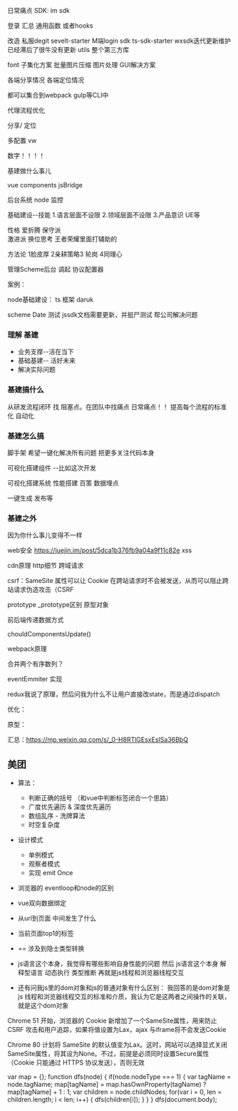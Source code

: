 


日常痛点
SDK: 
im sdk

登录 汇总 通用函数 或者hooks 

改造 私服degit
sevelt-starter M端login sdk 
ts-sdk-starter wxsdk迭代更新维护   已经滞后了很牛没有更新 
utils  整个第三方库


font 子集化方案
批量图片压缩 图片处理 GUI解决方案

各端分享情况
各端定位情况

都可以集合到webpack gulp等CLI中

代理流程优化 


分享/ 定位 


多配置 vw

数字！！！！



基建做什么事儿 

vue components
jsBridge

后台系统
node 监控

基础建设--技能
1.语言层面不设限
2.领域层面不设限
3.产品意识 UE等

性格
爱折腾
保守派  
激进派
换位思考  王者荣耀里面打辅助的

方法论
1脸皮厚 2亲耕策略3 轮岗 4同理心

管理Scheme后台 调起
协议配置器

案例：

node基础建设：
ts 框架 daruk

scheme Date 测试
jssdk文档需要更新，并挺尸测试
帮公司解决问题

### 理解 基建

- 业务支撑--活在当下
- 基础基建-- 活好未来
- 解决实际问题

### 基建搞什么
从研发流程闭环 找 阻塞点。在团队中找痛点
日常痛点！！
提高每个流程的标准化 自动化

### 基建怎么搞

脚手架 希望一键化解决所有问题
把更多关注代码本身

可视化搭建组件 --比如这次开发

可视化搭建系统
性能搭建 百策  数据埋点

一键生成 发布等

### 基建之外

因为你什么事儿变得不一样







web安全 
https://juejin.im/post/5dca1b376fb9a04a9f11c82e
xss

cdn原理
http细节
跨域请求

csrf：SameSite 属性可以让 Cookie 在跨站请求时不会被发送，从而可以阻止跨站请求伪造攻击（CSRF

prototype _prototype区别 原型对象

前后端传递数据方式

chouldComponentsUpdate()

webpack原理

合并两个有序数列？

eventEmmiter 实现

redux我说了原理，然后问我为什么不让用户直接改state，而是通过dispatch

优化：

原型：


汇总：https://mp.weixin.qq.com/s/_0-H8RTlGEsxEsISa36BbQ





## 美团
- 算法：
    - 判断正确的括号 （和vue中判断标签闭合一个思路）
    - 广度优先遍历 & 深度优先遍历
    - 数组乱序 - 洗牌算法
    - 时空复杂度

- 设计模式
    - 单例模式
    - 观察者模式
    - 实现 emit Once
- 浏览器的 eventloop和node的区别
- vue双向数据绑定
- 从url到页面 中间发生了什么

- 当前页面top1的标签


- ==  涉及到隐士类型转换
- js语言这个本身，我觉得有哪些影响自身性能的问题  然后 js语言这个本身 解释型语言 动态执行 类型推断 再就是js线程和浏览器线程交互

- 还有问我js里的dom对象和js的普通对象有什么区别： 我回答的是dom对象是js 线程和浏览器线程交互的标准和介质，我认为它是这两者之间操作的关联，就是这个dom对象




Chrome 51 开始，浏览器的 Cookie 新增加了一个SameSite属性，用来防止 CSRF 攻击和用户追踪，如果将值设置为Lax，ajax 与iframe将不会发送Cookie 

Chrome 80 计划将 SameSite 的默认值变为Lax。这时，网站可以选择显式关闭SameSite属性，将其设为None。不过，前提是必须同时设置Secure属性（Cookie 只能通过 HTTPS 协议发送），否则无效



var map = {};
function dfs(node) {
    if(node.nodeType === 1) {
        var tagName = node.tagName;
        map[tagName] = map.hasOwnProperty(tagName) ? map[tagName] + 1 : 1;
        var children = node.childNodes;
        for(var i = 0, len = children.length; i < len; i++) {
            dfs(children[i]);
        }
    }
}
dfs(document.body);

